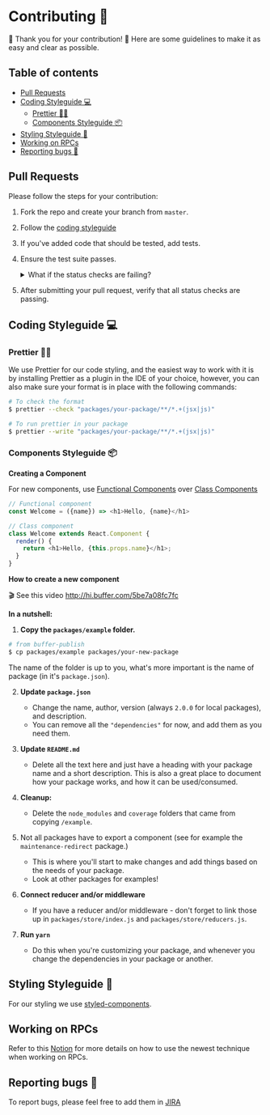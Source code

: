 # Contributing 🚀
🎉 Thank you for your contribution! 🎉
Here are some guidelines to make it as easy and clear as possible.

## Table of contents
- [Pull Requests ](#pull-requests)
- [Coding Styleguide 💻](#coding-styleguide-💻)
  - [Prettier 💁‍♀️](#prettier-💁‍♀️)
  - [Components Styleguide 📦](#components-styleguide-📦)
- [Styling Styleguide 💅](#styling-styleguide-💅)
- [Working on RPCs ](#working-on-rpcs)
- [Reporting bugs 🐛](#reporting-bugs-🐛)

## Pull Requests
Please follow the steps for your contribution:
1. Fork the repo and create your branch from `master`.
2. Follow the [coding styleguide](#coding-style)
3. If you've added code that should be tested, add tests.
4. Ensure the test suite passes.
    <details>
    <summary>What if the status checks are failing?</summary>
    <p>

    If `continuous-integration/travis-ci/push` is failing, you can try updating the snapshots file by running the following command and committing the resulting snapshot file:
    ```bash
    # from buffer-publish
    $ yarn run test-update
    ```
    If it's still failing and you unsure on how to fix it, please leave a comment on the pull request indicating it.
    </p>
    </details>
5. After submitting your pull request, verify that all status checks are passing.

## Coding Styleguide 💻

### Prettier 💁‍♀️
We use Prettier for our code styling, and the easiest way to work with it is by installing Prettier as a plugin in the IDE of your choice, however, you can also make sure your format is in place with the following commands:

```bash
# To check the format
$ prettier --check "packages/your-package/**/*.+(jsx|js)"

# To run prettier in your package
$ prettier --write "packages/your-package/**/*.+(jsx|js)"
```

### Components Styleguide 📦

**Creating a Component**

For new components, use [Functional Components](https://reactjs.org/docs/components-and-props.html) over [Class Components](https://reactjs.org/docs/react-component.html)

```js
// Functional component
const Welcome = ({name}) => <h1>Hello, {name}</h1>

// Class component
class Welcome extends React.Component {
  render() {
    return <h1>Hello, {this.props.name}</h1>;
  }
}
```

**How to create a new component**

🎬 See this video http://hi.buffer.com/5be7a08fc7fc

**In a nutshell:**

1. **Copy the `packages/example` folder.**
```bash
# from buffer-publish
$ cp packages/example packages/your-new-package
```
The name of the folder is up to you, what's more important is the name of package (in it's `package.json`).

2. **Update `package.json`**
    * Change the name, author, version (always `2.0.0` for local packages), and description.
    * You can remove all the `"dependencies"` for now, and add them as you need them.

3. **Update `README.md`**
    * Delete all the text here and just have a heading with your package name and a short description. This is also a great place to document how your package works, and how it can be used/consumed.

4. **Cleanup:** 
    * Delete the `node_modules` and `coverage` folders that came from copying `/example`.

5. Not all packages have to export a component (see for example the `maintenance-redirect` package.)
    * This is where you'll start to make changes and add things based on the needs of your package.
    * Look at other packages for examples!

6. **Connect reducer and/or middleware**
    * If you have a reducer and/or middleware - don't forget to link those up in `packages/store/index.js` and `packages/store/reducers.js`.

7. **Run `yarn`**
    * Do this when you're customizing your package, and  whenever you change the dependencies in your package or another.

## Styling Styleguide 💅
For our styling we use [styled-components](https://styled-components.com/).

## Working on RPCs
Refer to this [Notion](https://threads.com/34376693228) for more details on how to use the newest technique when working on RPCs.

## Reporting bugs 🐛
To report bugs, please feel free to add them in [JIRA](https://buffer.atlassian.net/secure/RapidBoard.jspa?projectKey=PUB)

